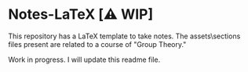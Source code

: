 # Notes-LaTeX [⚠️ WIP]

This repository has a LaTeX template to take notes. The assets\sections files present are related to a course of "Group Theory."

Work in progress. I will update this readme file.
